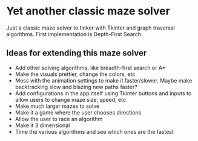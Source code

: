 # Yet another classic maze solver

Just a classic maze solver to tinker with Tkinter and graph traversal algorithms. First implementation is Depth-First Search.

## Ideas for extending this maze solver

- Add other solving algorithms, like breadth-first search or A\*
- Make the visuals prettier, change the colors, etc
- Mess with the animation settings to make it faster/slower. Maybe make backtracking slow and blazing new paths faster?
- Add configurations in the app itself using Tkinter buttons and inputs to allow users to change maze size, speed, etc
- Make much larger mazes to solve
- Make it a game where the user chooses directions
- Allow the user to race an algorithm
- Make it 3 dimensional
- Time the various algorithms and see which ones are the fastest
